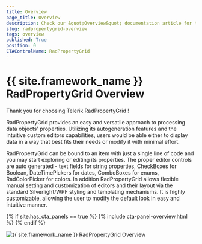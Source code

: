 ```yaml
---
title: Overview
page_title: Overview
description: Check our &quot;Overview&quot; documentation article for the RadPropertyGrid {{ site.framework_name }} control.
slug: radpropertygrid-overview
tags: overview
published: True
position: 0
CTAControlName: RadPropertyGrid
---
```


# {{ site.framework_name }} RadPropertyGrid Overview

Thank you for choosing Telerik RadPropertyGrid !

RadPropertyGrid provides an easy and versatile approach to processing data objects' properties. Utilizing its autogeneration features and the intuitive custom editors capabilities, users would be able either to display data in a way that best fits their needs or modify it with minimal effort.

RadPropertyGrid can be bound to an item with just a single line of code and you may start exploring or editing its properties. The proper editor controls are auto generated - text fields for string properties, CheckBoxes for Boolean, DateTimePickers for dates, ComboBoxes for enums, RadColorPicker for colors. In addition RadPropertyGrid allows flexible manual setting and customization of editors and their layout via the standard Silverlight/WPF styling and templating mechanisms.  It is highly customizable, allowing the user to modify the default look in easy and intuitive manner.

{% if site.has_cta_panels == true %}
{% include cta-panel-overview.html %}
{% endif %}

 ![{{ site.framework_name }} RadPropertyGrid Overview](images/RadPropertyGrid_Overview.png)








